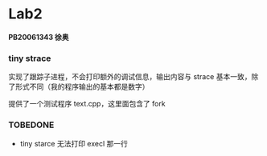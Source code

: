 # Lab2

**PB20061343 徐奥**

### tiny strace

实现了跟踪子进程，不会打印额外的调试信息，输出内容与 strace 基本一致，除了形式不同（我的程序输出的基本都是数字）

提供了一个测试程序 text.cpp，这里面包含了 fork



### TOBEDONE

+ tiny starce 无法打印 execl 那一行
